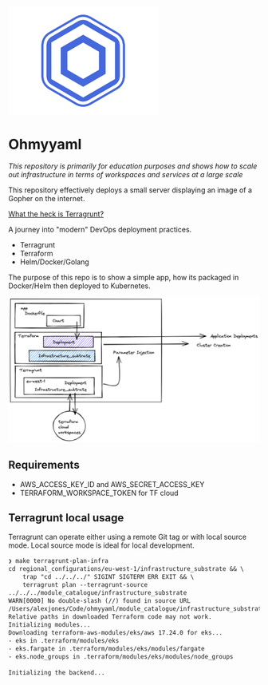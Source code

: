 <img src="images/logo.png" width="300">

# Ohmyyaml

_This repository is primarily for education purposes and shows how to scale out infrastructure in terms of workspaces and services at a large scale_

This repository effectively deploys a small server displaying an image of a Gopher on the internet.

[What the heck is Terragrunt?](https://youtu.be/LuKYu9ASGyo)

A journey into "modern" DevOps deployment practices.
- Terragrunt
- Terraform
- Helm/Docker/Golang

The purpose of this repo is to show a simple app, how its packaged in Docker/Helm then deployed to Kubernetes.

<img src="images/example.png" width="700">

## Requirements

- AWS_ACCESS_KEY_ID and AWS_SECRET_ACCESS_KEY
- TERRAFORM_WORKSPACE_TOKEN for TF cloud


## Terragrunt local usage

Terragrunt can operate either using a remote Git tag or with local source mode.
Local source mode is ideal for local development.


```
❯ make terragrunt-plan-infra
cd regional_configurations/eu-west-1/infrastructure_substrate && \
	trap "cd ../../../" SIGINT SIGTERM ERR EXIT && \
	terragrunt plan --terragrunt-source ../../../module_catalogue/infrastructure_substrate
WARN[0000] No double-slash (//) found in source URL /Users/alexjones/Code/ohmyyaml/module_catalogue/infrastructure_substrate. Relative paths in downloaded Terraform code may not work.
Initializing modules...
Downloading terraform-aws-modules/eks/aws 17.24.0 for eks...
- eks in .terraform/modules/eks
- eks.fargate in .terraform/modules/eks/modules/fargate
- eks.node_groups in .terraform/modules/eks/modules/node_groups

Initializing the backend...
```
